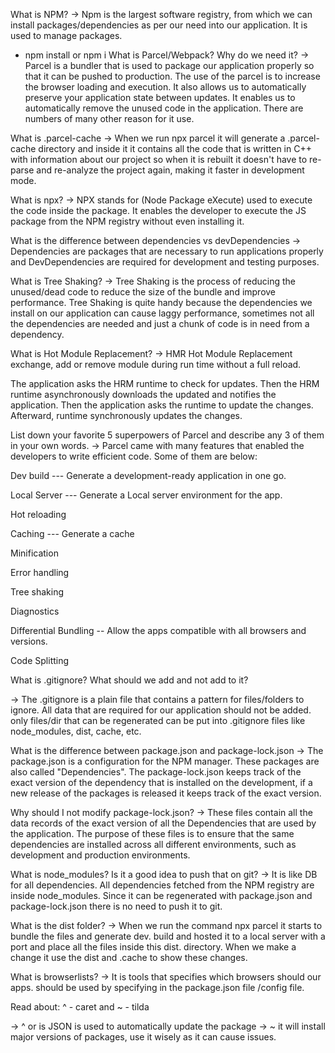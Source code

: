 <!-- Iginte out app -->

What is NPM?
-> Npm is the largest software registry, from which we can install packages/dependencies as per our need into our application. It is used to manage packages.

- npm install <package-name> or npm i <package-name>
What is Parcel/Webpack? Why do we need it?
-> Parcel is a bundler that is used to package our application properly so that it can be pushed to production. The use of the parcel is to increase the browser loading and execution. It also allows us to automatically preserve your application state between updates. It enables us to automatically remove the unused code in the application. There are numbers of many other reason for it use.

What is .parcel-cache
-> When we run npx parcel it will generate a .parcel-cache directory and inside it it contains all the code that is written in C++ with information about our project so when it is rebuilt it doesn't have to re-parse and re-analyze the project again, making it faster in development mode.

What is npx?
-> NPX stands for (Node Package eXecute) used to execute the code inside the package. It enables the developer to execute the JS package from the NPM registry without even installing it.

What is the difference between dependencies vs devDependencies
-> Dependencies are packages that are necessary to run applications properly and DevDependencies are required for development and testing purposes.

What is Tree Shaking?
-> Tree Shaking is the process of reducing the unused/dead code to reduce the size of the bundle and improve performance. Tree Shaking is quite handy because the dependencies we install on our application can cause laggy performance, sometimes not all the dependencies are needed and just a chunk of code is in need from a dependency.

What is Hot Module Replacement?
-> HMR Hot Module Replacement exchange, add or remove module during run time without a full reload.

The application asks the HRM runtime to check for updates.
Then the HRM runtime asynchronously downloads the updated and notifies the application.
Then the application asks the runtime to update the changes.
Afterward, runtime synchronously updates the changes.

List down your favorite 5 superpowers of Parcel and describe any 3 of them in your own words.
-> Parcel came with many features that enabled the developers to write efficient code. Some of them are below:

Dev build --- Generate a development-ready application in one go.

Local Server --- Generate a Local server environment for the app.

Hot reloading

Caching --- Generate a cache

Minification

Error handling

Tree shaking

Diagnostics

Differential Bundling -- Allow the apps compatible with all browsers and versions.

Code Splitting

What is .gitignore? What should we add and not add to it?

-> The .gitignore is a plain file that contains a pattern for files/folders to ignore. All data that are required for our application should not be added. only files/dir that can be regenerated can be put into .gitignore files like node_modules, dist, cache, etc.

What is the difference between package.json and package-lock.json
-> The package.json is a configuration for the NPM manager. These packages are also called "Dependencies". The package-lock.json keeps track of the exact version of the dependency that is installed on the development, if a new release of the packages is released it keeps track of the exact version.

Why should I not modify package-lock.json?
-> These files contain all the data records of the exact version of all the Dependencies that are used by the application. The purpose of these files is to ensure that the same dependencies are installed across all different environments, such as development and production environments.

What is node_modules? Is it a good idea to push that on git?
-> It is like DB for all dependencies. All dependencies fetched from the NPM registry are inside node_modules. Since it can be regenerated with package.json and package-lock.json there is no need to push it to git.

What is the dist folder?
-> When we run the command npx parcel it starts to bundle the files and generate dev. build and hosted it to a local server with a port and place all the files inside this dist. directory. When we make a change it use the dist and .cache to show these changes.

What is browserlists?
-> It is tools that specifies which browsers should our apps. should be used by specifying in the package.json file /config file.

Read about: ^ - caret and ~ - tilda

-> ^ or is JSON is used to automatically update the package -> ~ it will install major versions of packages, use it wisely as it can cause issues.